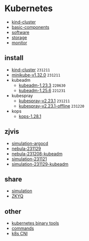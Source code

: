 # Kubernetes

* [kind-cluster](kind-cluster.md)
* [basic-components](basic-components/README.md)
* [software](software/README.md)
* [storage](storage/README.md)
* [monitor](monitor/README.md)

## install
* [kind-cluster](install/kind-cluster/README.md) `231211`
* [minikube-v1.32.0](install/minikube-v1.32.0/README.md) `231211`
* kubeadm
    + [kubeadm-1.23.3](install/kubeadm-1.23.3/README.md) `220630`
    + [kubeadm-1.25.6](install/kubeadm-1.25.6/README.md) `221231`
* kubespray
    + [kubespray-v2.23.1](install/kubespray-v2.23.1/README.md) `231211`
    + [kubespray-v2.23.1-offline](install/kubespray-v2.23.1-offline/README.md) `231220`
* kops
    + [kops-1.28.1](install/kops-1.28.1/README.md)

## zjvis
* [simulation-argocd](install/simulation-argocd/README.md)
* [nebula-231129](install/nebula-231129/README.md)
* [nebula-231208-kubeadm](install/nebula-231208/README.md)
* [simulation-231121](install/simulation-231121/README.md)
* [simulation-231129-kubeadm](install/simulation-231129/README.md)

## share
* [simulation](share/simulation.md)
* [ZKYQ](share/ZKYQ.md)

## other
* [kubernetes binary tools](install/kind-cluster/binary_tools.md)
* [commands](resources/commands.md)
* [k8s CNI](resources/k8s-CNI.md)

